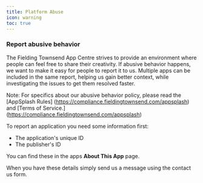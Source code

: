```yaml
---
title: Platform Abuse
icon: warning
toc: true
---
```


### Report abusive behavior

The Fielding Townsend App Centre strives to provide an environment where people can feel free to share their creativity. If abusive behavior happens, we want to make it easy for people to report it to us. Multiple apps can be included in the same report, helping us gain better context, while investigating the issues to get them resolved faster.


Note: For specifics about our abusive behavior policy, please read the [AppSplash Rules] (https://compliance.fieldingtownsend.com/appsplash) and [Terms of Service.] (https://compliance.fieldingtownsend.com/appsplash)


To report an application you need some information first:

*   The application's unique ID
*	The publisher's ID

You can find these in the apps **About This App** page.

When you have these details simply send us a message using the contact us form.
